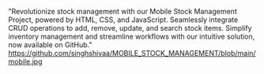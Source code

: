 "Revolutionize stock management with our Mobile Stock Management Project, powered by HTML, CSS, and JavaScript. Seamlessly integrate CRUD operations to add, remove, update, and search stock items. Simplify inventory management and streamline workflows with our intuitive solution, now available on GitHub."
https://github.com/singhshivaa/MOBILE_STOCK_MANAGEMENT/blob/main/mobile.jpg
